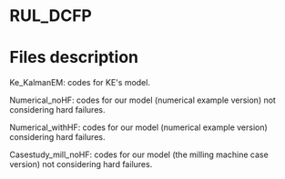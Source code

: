 # RUL_DCFP
# Files description #

Ke_KalmanEM: codes for KE's model.

Numerical_noHF: codes for our model (numerical example version) not
considering hard failures.

Numerical_withHF: codes for our model (numerical example version)
considering hard failures.

Casestudy_mill_noHF: codes for our model (the milling machine case
version) not considering hard failures.
